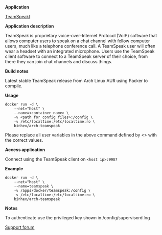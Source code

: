 **Application**

[TeamSpeakl](http://www.teamspeak.com/)

**Application description**

TeamSpeak is proprietary voice-over-Internet Protocol (VoIP) software that allows computer users to speak on a chat channel with fellow computer users, much like a telephone conference call. A TeamSpeak user will often wear a headset with an integrated microphone. Users use the TeamSpeak client software to connect to a TeamSpeak server of their choice, from there they can join chat channels and discuss things.

**Build notes**

Latest stable TeamSpeak release from Arch Linux AUR using Packer to compile.

**Usage**
```
docker run -d \
	--net="host" \
	--name=<container name> \
	-v <path for config files>:/config \
	-v /etc/localtime:/etc/localtime:ro \
	binhex/arch-teamspeak
```

Please replace all user variables in the above command defined by <> with the correct values.

**Access application**

Connect using the TeamSpeak client on `<host ip>:9987`

**Example**
```
docker run -d \
	--net="host" \
	--name=teamspeak \
	-v /apps/docker/teamspeak:/config \
	-v /etc/localtime:/etc/localtime:ro \
	binhex/arch-teamspeak
```

**Notes**

To authenticate use the privileged key shown in /config/supervisord.log

[Support forum](http://lime-technology.com/forum/index.php?topic=45849.0)